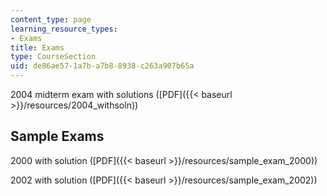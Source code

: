 ```yaml
---
content_type: page
learning_resource_types:
- Exams
title: Exams
type: CourseSection
uid: de86ae57-1a7b-a7b8-8938-c263a907b65a
---
```


2004 midterm exam with solutions ([PDF]({{< baseurl >}}/resources/2004_withsoln))

Sample Exams
------------

2000 with solution ([PDF]({{< baseurl >}}/resources/sample_exam_2000))

2002 with solution ([PDF]({{< baseurl >}}/resources/sample_exam_2002))